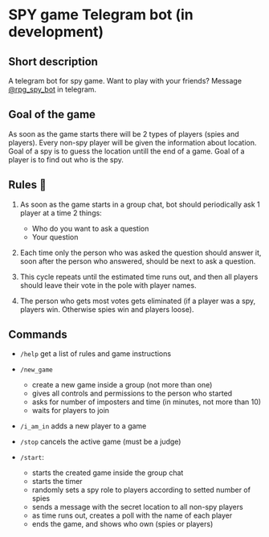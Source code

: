 # SPY game Telegram bot (in development)

## Short description
A telegram bot for spy game.
Want to play with your friends? Message [@rpg_spy_bot](http://t.me/rpg_spy_bot) in telegram.

## Goal of the game
As soon as the game starts there will be 2 types of players (spies and players).
Every non-spy player will be given the information about location.
Goal of a spy is to guess the location untill the end of a game.
Goal of a player is to find out who is the spy.

## Rules 📌
1) As soon as the game starts in a group chat, bot should periodically ask 1 player at a time 2 things:
    - Who do you want to ask a question
    - Your question

2) Each time only the person who was asked the question should answer it, soon after the person who answered, should be next to ask a question.

3) This cycle repeats until the estimated time runs out, and then all players should leave their vote in the pole with player names.

4) The person who gets most votes gets eliminated (if a player was a spy, players win. Otherwise spies win and players loose).

## Commands
 - ```/help``` get a list of rules and game instructions

 - ```/new_game```
    - create a new game inside a group (not more than one)
    - gives all controls and permissions to the person who started
    - asks for number of imposters and time (in minutes, not more than 10)
    - waits for players to join

 - ```/i_am_in``` adds a new player to a game

 - ```/stop``` cancels the active game (must be a judge)

 - ```/start```:
    - starts the created game inside the group chat
    - starts the timer
    - randomly sets a spy role to players according to setted number of spies
    - sends a message with the secret location to all non-spy players
    - as time runs out, creates a poll with the name of each player
    - ends the game, and shows who own (spies or players)